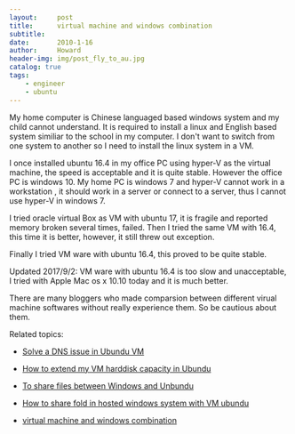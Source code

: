 ```yaml
---
layout:     post
title:      virtual machine and windows combination
subtitle:   
date:       2010-1-16
author:     Howard
header-img: img/post_fly_to_au.jpg
catalog: true
tags:
    - engineer
    - ubuntu
---
```


My home computer is Chinese languaged based windows system and my child cannot understand.  It is required to install a  linux  and English based system similiar to the school in my computer.  I don't want to switch from one system to another so I need to install the linux system in a VM. 

I once installed ubuntu 16.4 in my office PC using hyper-V as the virtual machine, the speed is acceptable and it is quite stable. However the office PC is windows 10.  My home PC is windows 7 and hyper-V cannot work in a workstation , it should work in a server or connect to a server, thus I cannot use hyper-V in windows 7.

I tried oracle virtual Box  as VM with ubuntu 17,  it is  fragile and reported memory broken several times,  failed.
Then I tried the same VM with 16.4, this time it is better,  however, it still threw out exception.

Finally I tried VM ware with ubuntu 16.4, this proved to be quite stable.

Updated 2017/9/2:  VM ware with ubuntu 16.4 is too slow and unacceptable, I tried with Apple Mac os x 10.10 today and it is much better. 

There are many bloggers who made comparsion between different virual machine softwares without really experience them. So be cautious about them.


Related topics: 

- [Solve a DNS issue in Ubundu VM](http://engineerman.club/2019/01/20/Solve-a-DNS-issue-in-Ubundu-VM/)

- 
  [How to extend my VM harddisk capacity in Ubundu](http://engineerman.club/2018/10/16/How-to-extend-my-VM-harddisk-capacity-in-Ubundu/)

- 
  [To share files between Windows and Unbundu](http://engineerman.club/2018/01/20/To-share-files-between-Windows-and-Unbundu/)

- 
  [How to share fold in hosted windows system with VM ubundu](http://engineerman.club/2018/01/20/How-to-share-fold-in-hosted-windows-system-with-VM-ubundu/)


- [virtual machine and windows combination](http://engineerman.club/2010/01/16/virtual-machine-and-windows/)
